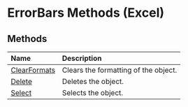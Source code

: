 
# ErrorBars Methods (Excel)

## Methods



|**Name**|**Description**|
|:-----|:-----|
|[ClearFormats](0326bb43-0b1f-c32c-7ee4-8965bb26a889.md)|Clears the formatting of the object.|
|[Delete](30764496-1311-da45-5d1d-6efe243dcd73.md)|Deletes the object.|
|[Select](699994c5-e3b0-7eae-47c8-cac5bfab29af.md)|Selects the object.|
